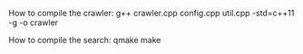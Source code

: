 How to compile the crawler:
g++ crawler.cpp config.cpp util.cpp -std=c++11 -g -o crawler

How to compile the search:
qmake
make